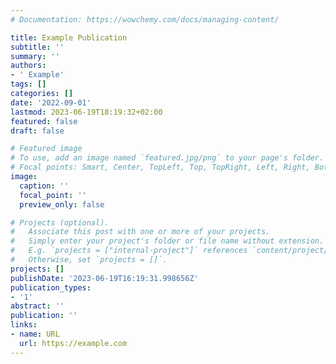 ```yaml
---
# Documentation: https://wowchemy.com/docs/managing-content/

title: Example Publication
subtitle: ''
summary: ''
authors:
- ' Example'
tags: []
categories: []
date: '2022-09-01'
lastmod: 2023-06-19T18:19:32+02:00
featured: false
draft: false

# Featured image
# To use, add an image named `featured.jpg/png` to your page's folder.
# Focal points: Smart, Center, TopLeft, Top, TopRight, Left, Right, BottomLeft, Bottom, BottomRight.
image:
  caption: ''
  focal_point: ''
  preview_only: false

# Projects (optional).
#   Associate this post with one or more of your projects.
#   Simply enter your project's folder or file name without extension.
#   E.g. `projects = ["internal-project"]` references `content/project/deep-learning/index.md`.
#   Otherwise, set `projects = []`.
projects: []
publishDate: '2023-06-19T16:19:31.998656Z'
publication_types:
- '1'
abstract: ''
publication: ''
links:
- name: URL
  url: https://example.com
---
```


